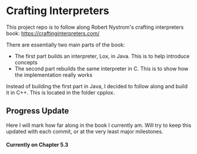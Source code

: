# Crafting Interpreters
This project repo is to follow along  Robert Nystrom's crafting interpreters book: https://craftinginterpreters.com/

There are essentially two main parts of the book: 
* The first part builds an interpreter, Lox, in Java. This is to help introduce concepts <br>
* The second part rebuilds the same interpreter in C. This is to show how the implementation really works


Instead of building the first part in Java, I decided to follow along and build it in C++. This is located in the folder cpplox.


## Progress Update
Here I will mark how far along in the book I currently am. Will try to keep this updated with each commit, or at the very least major milestones.

#### Currently on Chapter 5.3
